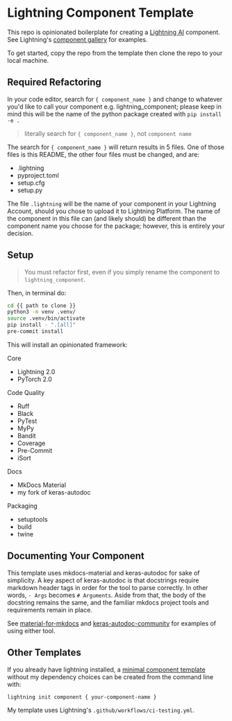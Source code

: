 # Lightning Component Template

<!-- # Copyright Justin R. Goheen.
#
# Licensed under the Apache License, Version 2.0 (the "License");
# you may not use this file except in compliance with the License.
# You may obtain a copy of the License at
#
#     http://www.apache.org/licenses/LICENSE-2.0
#
# Unless required by applicable law or agreed to in writing, software
# distributed under the License is distributed on an "AS IS" BASIS,
# WITHOUT WARRANTIES OR CONDITIONS OF ANY KIND, either express or implied.
# See the License for the specific language governing permissions and
# limitations under the License. -->

This repo is opinionated boilerplate for creating a [Lightning AI](https://lightning.ai) component. See Lightning's [component gallery](https://lightning.ai/components) for examples.

To get started, copy the repo from the template then clone the repo to your local machine.

## Required Refactoring

In your code editor, search for `{ component_name }` and change to whatever you'd like to call your component e.g. lightning_component; please keep in mind this will be the name of the python package created with `pip install -e .`

> literally search for `{ component_name }`, not `component name`

The search for `{ component_name }` will return results in 5 files. One of those files is this README, the other four files must be changed, and are:

- .lightning
- pyproject.toml
- setup.cfg
- setup.py

The file `.lightning` will be the name of your component in your Lightning Account, should you chose to upload it to Lightning Platform. The name of the component in this file can (and likely should) be different than the component name you choose for the package; however, this is entirely your decision.

## Setup

> You must refactor first, even if you simply rename the component to `lightning_component`.

Then, in terminal do:

```sh
cd {{ path to clone }}
python3 -m venv .venv/
source .venv/bin/activate
pip install - ".[all]"
pre-commit install
```

This will install an opinionated framework:

Core

- Lightning 2.0
- PyTorch 2.0

Code Quality

- Ruff
- Black
- PyTest
- MyPy
- Bandit
- Coverage
- Pre-Commit
- iSort

Docs

- MkDocs Material
- my fork of keras-autodoc

Packaging

- setuptools
- build
- twine

## Documenting Your Component

This template uses mkdocs-material and keras-autodoc for sake of simplicity. A key aspect of keras-autodoc is that docstrings require markdown header tags in order for the tool to parse correctly. In other words, `- Args` becomes `# Arguments`. Aside from that, the body of the docstring remains the same, and the familiar mkdocs project tools and requirements remain in place.

See [material-for-mkdocs](https://squidfunk.github.io/mkdocs-material/) and [keras-autodoc-community](https://github.com/JustinGoheen/keras-autodoc-community) for examples of using either tool.

## Other Templates

If you already have lightning installed, a [minimal component template](https://lightning.ai/docs/app/stable/workflows/build_lightning_component/publish_a_component.html) without my dependency choices can be created from the command line with:

```sh
lightning init component { your-component-name }
```

My template uses Lightning's `.github/workflows/ci-testing.yml`.
